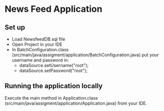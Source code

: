 # News Feed Application## Set up*	Load  NewsfeedDB.sql file*	Open Project in your IDE*	In BatchConfiguration.class (src/main/java/assigment/application/BatchConfiguration.java) put your username and password in:	*	dataSource.setUsername("root");	* 	dataSource.setPassword("root");## Running the application locallyExecute the main method in Application.class (src/main/java/assigment/application/Application.java) from your IDE.